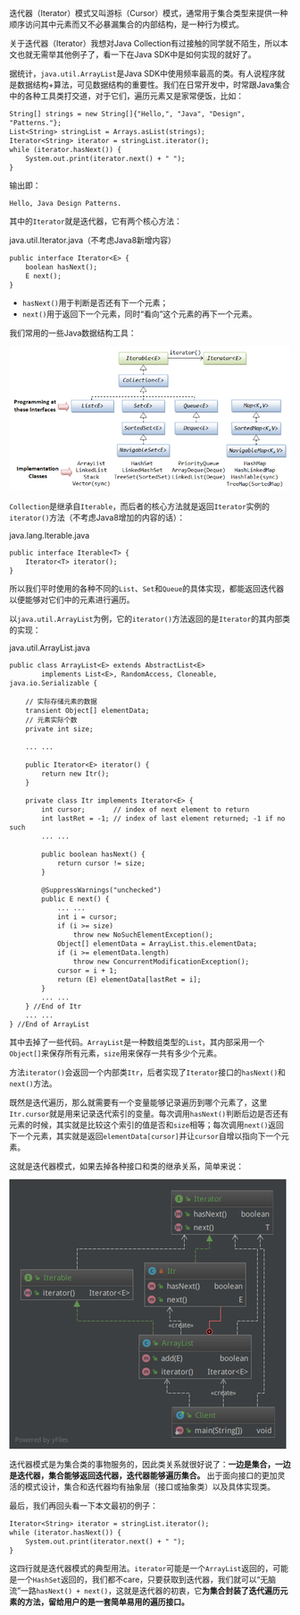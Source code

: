 迭代器（Iterator）模式又叫游标（Cursor）模式，通常用于集合类型来提供一种顺序访问其中元素而又不必暴漏集合的内部结构，是一种行为模式。

关于迭代器（Iterator）我想对Java Collection有过接触的同学就不陌生，所以本文也就无需举其他例子了，看一下在Java SDK中是如何实现的就好了。

据统计，`java.util.ArrayList`是Java SDK中使用频率最高的类。有人说程序就是数据结构+算法，可见数据结构的重要性。我们在日常开发中，时常跟Java集合中的各种工具类打交道，对于它们，遍历元素又是家常便饭，比如：

    String[] strings = new String[]{"Hello,", "Java", "Design", "Patterns."};
    List<String> stringList = Arrays.asList(strings);
    Iterator<String> iterator = stringList.iterator();
    while (iterator.hasNext()) {
        System.out.print(iterator.next() + " ");
    }

输出即：

    Hello, Java Design Patterns. 

其中的`Iterator`就是迭代器，它有两个核心方法：

java.util.Iterator.java（不考虑Java8新增内容）

    public interface Iterator<E> {
        boolean hasNext();
        E next();
    }

  * `hasNext()`用于判断是否还有下一个元素；
  * `next()`用于返回下一个元素，同时“看向”这个元素的再下一个元素。

我们常用的一些Java数据结构工具：

![JavaCollection](images/Collection_interfaces.png)

`Collection`是继承自`Iterable`，而后者的核心方法就是返回`Iterator`实例的`iterator()`方法（不考虑Java8增加的内容的话）：

java.lang.Iterable.java

    public interface Iterable<T> {
        Iterator<T> iterator();
    }

所以我们平时使用的各种不同的`List`、`Set`和`Queue`的具体实现，都能返回迭代器以便能够对它们中的元素进行遍历。

以`java.util.ArrayList`为例，它的`iterator()`方法返回的是`Iterator`的其内部类的实现：

java.util.ArrayList.java

    public class ArrayList<E> extends AbstractList<E>
            implements List<E>, RandomAccess, Cloneable, java.io.Serializable {
        
        // 实际存储元素的数据
        transient Object[] elementData; 
        // 元素实际个数
        private int size;
        
        ... ...
        
        public Iterator<E> iterator() {
            return new Itr();
        }
        
        private class Itr implements Iterator<E> {
            int cursor;       // index of next element to return
            int lastRet = -1; // index of last element returned; -1 if no such
            ... ...
    
            public boolean hasNext() {
                return cursor != size;
            }
    
            @SuppressWarnings("unchecked")
            public E next() {
                ... ...
                int i = cursor;
                if (i >= size)
                    throw new NoSuchElementException();
                Object[] elementData = ArrayList.this.elementData;
                if (i >= elementData.length)
                    throw new ConcurrentModificationException();
                cursor = i + 1;
                return (E) elementData[lastRet = i];
            }
            ... ...
        } //End of Itr
        ... ...
    } //End of ArrayList

其中去掉了一些代码。`ArrayList`是一种数组类型的`List`，其内部采用一个`Object[]`来保存所有元素，`size`用来保存一共有多少个元素。

方法`iterator()`会返回一个内部类`Itr`，后者实现了`Iterator`接口的`hasNext()`和`next()`方法。

既然是迭代遍历，那么就需要有一个变量能够记录遍历到哪个元素了，这里`Itr.cursor`就是用来记录迭代索引的变量。每次调用`hasNext()`判断后边是否还有元素的时候，其实就是比较这个索引的值是否和`size`相等；每次调用`next()`返回下一个元素，其实就是返回`elementData[cursor]`并让`cursor`自增以指向下一个元素。

这就是迭代器模式，如果去掉各种接口和类的继承关系，简单来说：

![迭代器模式](images/iterator-diagram.png)

迭代器模式是为集合类的事物服务的，因此类关系就很好说了：**一边是集合，一边是迭代器，集合能够返回迭代器，迭代器能够遍历集合。** 出于面向接口的更加灵活的模式设计，集合和迭代器均有抽象层（接口或抽象类）以及具体实现类。

最后，我们再回头看一下本文最初的例子：

    Iterator<String> iterator = stringList.iterator();
    while (iterator.hasNext()) {
        System.out.print(iterator.next() + " ");
    }
    
这四行就是迭代器模式的典型用法。`iterator`可能是一个`ArrayList`返回的，可能是一个`HashSet`返回的，我们都不care，只要获取到迭代器，我们就可以“无脑流”一路`hasNext() + next()`，这就是迭代器的初衷，它**为集合封装了迭代遍历元素的方法，留给用户的是一套简单易用的遍历接口。**
